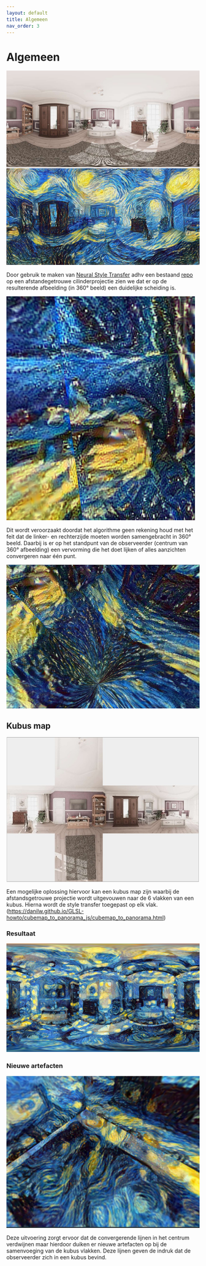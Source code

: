 ```yaml
---
layout: default
title: Algemeen
nav_order: 3
---
```


# Algemeen

![Original 360](../images/360.jpg "360 graden") ![Style transfer](../images/styletransfer.png "style transfer image")

Door gebruik te maken van [Neural Style Transfer](https://doi.org/10.48550/arXiv.1508.06576) adhv een bestaand [repo](https://github.com/crowsonkb/style-transfer-pytorch)
op een afstandegetrouwe cilinderprojectie zien we dat er op de resulterende afbeelding (in 360° beeld) een duidelijke scheiding is.

![Scheiding](../images/scheiding.png "scheiding") 

Dit wordt veroorzaakt doordat het algorithme geen rekening houd met het feit dat de linker- en rechterzijde moeten worden samengebracht in 360° beeld. Daarbij is er op het
standpunt van de observeerder (centrum van 360° afbeelding) een vervorming die het doet lijken of alles aanzichten convergeren naar één punt.

![Convergentie](../images/Convergentie.png "Convergentie")

## Kubus map

![Kubus map](../images/kubus.jpg "kubus map")

Een mogelijke oplossing hiervoor kan een kubus map zijn waarbij de afstandsgetrouwe projectie wordt uitgevouwen naar de 6 vlakken van een kubus. 
Hierna wordt de style transfer toegepast op elk vlak. (https://danilw.github.io/GLSL-howto/cubemap_to_panorama_js/cubemap_to_panorama.html)

### Resultaat

![Kubus map style transfer](../images/kubusmaptransfer.png "kubusmaptransfer")

### Nieuwe artefacten

![kubus 360](../images/kubus360.png "kubus 360 hoek")

Deze uitvoering zorgt ervoor dat de convergerende lijnen in het centrum verdwijnen maar hierdoor duiken er nieuwe artefacten op bij de samenvoeging van de kubus vlakken.
Deze lijnen geven de indruk dat de observeerder zich in een kubus bevind.

